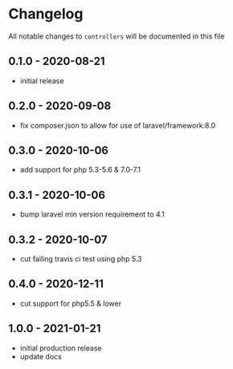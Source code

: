 # Changelog

All notable changes to `controllers` will be documented in this file

## 0.1.0 - 2020-08-21
- initial release


## 0.2.0 - 2020-09-08
- fix composer.json to allow for use of laravel/framework:8.0


## 0.3.0 - 2020-10-06
- add support for php 5.3-5.6 & 7.0-7.1


## 0.3.1 - 2020-10-06
- bump laravel min version requirement to 4.1


## 0.3.2 - 2020-10-07
- cut failing travis ci test using php 5.3


## 0.4.0 - 2020-12-11
- cut support for php5.5 & lower


## 1.0.0 - 2021-01-21
- initial production release
- update docs
